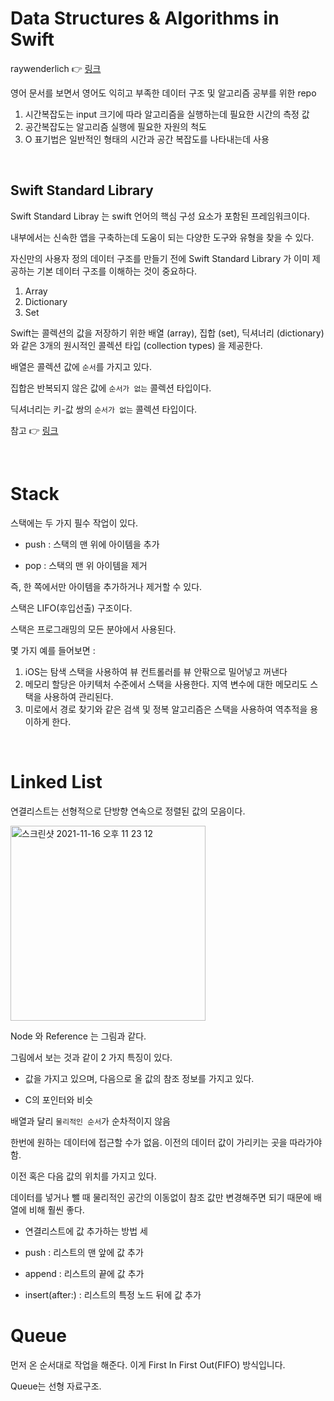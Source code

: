 # Data Structures & Algorithms in Swift 

raywenderlich 👉 [링크](https://www.raywenderlich.com/books/data-structures-algorithms-in-swift/v3.0/chapters/3-swift-standard-library)

영어 문서를 보면서 영어도 익히고 부족한 데이터 구조 및 알고리즘 공부를 위한 repo

<!--
### 목차

[Section I: Introduction](#introduction)

[Section II: Elementary Data Structures](#elementary-data-structures)

-->

1. 시간복잡도는 input 크기에 따라 알고리즘을 실행하는데 필요한 시간의 측정 값
2. 공간복잡도는 알고리즘 실행에 필요한 자원의 척도
3. O 표기법은 일반적인 형태의 시간과 공간 복잡도를 나타내는데 사용

<br>

## Swift Standard Library

Swift Standard Libray 는 swift 언어의 핵심 구성 요소가 포함된 프레임워크이다.

내부에서는 신속한 앱을 구축하는데 도움이 되는 다양한 도구와 유형을 찾을 수 있다.

자신만의 사용자 정의 데이터 구조를 만들기 전에 Swift Standard Library 가 이미 제공하는 기본 데이터 구조를 이해하는 것이 중요하다.

1. Array
2. Dictionary
3. Set

Swift는 콜렉션의 값을 저장하기 위한 배열 (array), 집합 (set), 딕셔너리 (dictionary)와 같은 3개의 원시적인 콜렉션 타입 (collection types) 을 제공한다. 

배열은 콜렉션 값에 `순서`를 가지고 있다. 

집합은 반복되지 않은 값에 `순서가 없는` 콜렉션 타입이다. 

딕셔너리는 키-값 쌍의 `순서가 없는` 콜렉션 타입이다.


참고 👉 [링크](https://bbiguduk.gitbook.io/swift/language-guide-1/collection-types)

<br>


# Stack

스택에는 두 가지 필수 작업이 있다.

- push : 스택의 맨 위에 아이템을 추가

- pop : 스택의 맨 위 아이템을 제거

즉, 한 쪽에서만 아이템을 추가하거나 제거할 수 있다.

스택은 LIFO(후입선출) 구조이다.

스택은 프로그래밍의 모든 분야에서 사용된다.

몇 가지 예를 들어보면 :

1. iOS는 탐색 스택을 사용하여 뷰 컨트롤러를 뷰 안팎으로 밀어넣고 꺼낸다
2. 메모리 할당은 아키텍처 수준에서 스택을 사용한다. 지역 변수에 대한 메모리도 스택을 사용하여 관리된다.
3. 미로에서 경로 찾기와 같은 검색 및 정복 알고리즘은 스택을 사용하여 역추적을 용이하게 한다.

<br>

# Linked List

연결리스트는 선형적으로 단방향 연속으로 정렬된 값의 모음이다.

<img width="312" alt="스크린샷 2021-11-16 오후 11 23 12" src="https://user-images.githubusercontent.com/8108570/142002822-34768872-91bb-4b31-9315-f87b95903296.png">

Node 와 Reference 는 그림과 같다.

그림에서 보는 것과 같이 2 가지 특징이 있다.

- 값을 가지고 있으며, 다음으로 올 값의 참조 정보를 가지고 있다.

- C의 포인터와 비슷

배열과 달리 `물리적인 순서`가 순차적이지 않음

한번에 원하는 데이터에 접근할 수가 없음. 이전의 데이터 값이 가리키는 곳을 따라가야 함.

이전 혹은 다음 값의 위치를 가지고 있다.

데이터를 넣거나 뺄 때 물리적인 공간의 이동없이 참조 값만 변경해주면 되기 때문에 배열에 비해 훨씬 좋다.


* 연결리스트에 값 추가하는 방법 세 

- push : 리스트의 맨 앞에 값 추가

- append : 리스트의 끝에 값 추가

- insert(after:) : 리스트의 특정 노드 뒤에 값 추가


# Queue

먼저 온 순서대로 작업을 해준다. 이게 First In First Out(FIFO) 방식입니다.

Queue는 선형 자료구조. 


